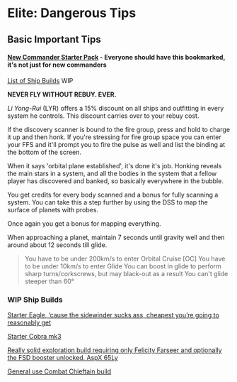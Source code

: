 # Elite: Dangerous Tips

## Basic Important Tips

#### [New Commander Starter Pack](https://imgur.com/a/i7KFV) - Everyone should have this bookmarked, it's not just for new commanders

[List of Ship Builds](./shipbuilds) WIP

**NEVER FLY WITHOUT REBUY. EVER.**


_Li Yong-Rui_ (LYR) offers a 15% discount on all ships and outfitting in every system he controls. This discount carries over to your rebuy cost.

If the discovery scanner is bound to the fire group, press and hold to charge it up and then honk.
If you're stressing for fire group space you can enter your FFS and it'll prompt you to fire the pulse as well and list the binding at the bottom of the screen.

When it says 'orbital plane established', it's done it's job.
Honking reveals the main stars in a system, and all the bodies in the system that a fellow player has discovered and banked, so basically everywhere in the bubble.

You get credits for every body scanned and a bonus for fully scanning a system.
You can take this a step further by using the DSS to map the surface of planets with probes.

Once again you get a bonus for mapping everything.

When approaching a planet, maintain 7 seconds until gravity well and then around about 12 seconds till glide.
>You have to be under 200km/s to enter Orbital Cruise [OC]
>You have to be under 10km/s to enter Glide
>You can boost in glide to perform sharp turns/corkscrews, but may black-out as a result
>You can't glide steeper than 60°

### WIP Ship Builds

[Starter Eagle, ‘cause the sidewinder sucks ass, cheapest you’re going to reasonably get](https://s.orbis.zone/1j5o)

[Starter Cobra mk3](https://s.orbis.zone/1jd_)

[Really solid exploration build requiring only Felicity Farseer and optionally the FSD booster unlocked. AspX 65Ly](https://s.orbis.zone/1mrz)

[General use Combat Chieftain build](https://s.orbis.zone/2yny)
